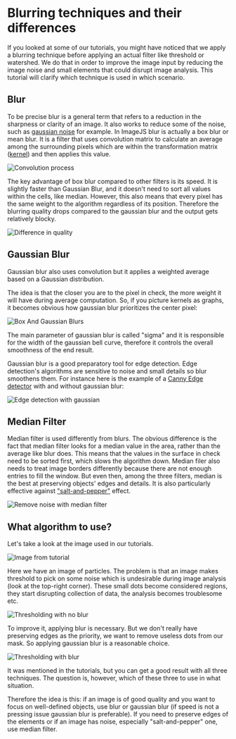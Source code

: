 # Blurring techniques and their differences

If you looked at some of our tutorials, you might have noticed that we apply a blurring technique before applying an actual filter like threshold or watershed. We do that in order to improve the image input by reducing the image noise and small elements that could disrupt image analysis. This tutorial will clarify which technique is used in which scenario.

## Blur

To be precise blur is a general term that refers to a reduction in the sharpness or clarity of an image. It also works to reduce some of the noise, such as [gaussian noise](https://en.wikipedia.org/wiki/Gaussian_noise#:~:text=In%20signal%20processing%20theory%2C%20Gaussian,can%20take%20are%20Gaussian%2Ddistributed. 'wikipedia link on gaussian noise') for example. In ImageJS blur is actually a box blur or mean blur. It is a filter that uses convolution matrix to calculate an average among the surrounding pixels which are within the transformation matrix ([kernel](../glossary.md#kernel 'glossary link on kernel')) and then applies this value.

![Convolution process](./images/blurring/2D_Convolution_Animation.gif)

The key advantage of box blur compared to other filters is its speed. It is slightly faster than Gaussian Blur, and it doesn't need to sort all values within the cells, like median.
However, this also means that every pixel has the same weight to the algorithm regardless of its position. Therefore the blurring quality drops compared to the gaussian blur and the output gets relatively blocky.

![Difference in quality](./images/blurring/blurVsGaussianBlur.png)

## Gaussian Blur

Gaussian blur also uses convolution but it applies a weighted average based on a Gaussian distribution.

The idea is that the closer you are to the pixel in check, the more weight it will have during average computation. So, if you picture kernels as graphs, it becomes obvious how gaussian blur prioritizes the center pixel:

![Box And Gaussian Blurs](./images/blurring/boxAndGaussianFunctions.png)

The main parameter of gaussian blur is called "sigma" and it is responsible for the width of the gaussian bell curve, therefore it controls the overall smoothness of the end result.

Gaussian blur is a good preparatory tool for edge detection. Edge detection's algorithms are sensitive to noise and small details so blur smoothens them. For instance here is the example of a [Canny Edge detector](../features/morphology/canny-edge-detector.md 'internal link on canny edge detector') with and without gaussian blur:

![Edge detection with gaussian](./images/blurring/edgesWithBlurs.png)

## Median Filter

Median filter is used differently from blurs. The obvious difference is the fact that median filter looks for a median value in the area, rather than the average like blur does. This means that the values in the surface in check need to be sorted first, which slows the algorithm down. Median filer also needs to treat image borders differently because there are not enough entries to fill the window. But even then, among the three filters, median is the best at preserving objects' edges and details.
It is also particularly effective against ["salt-and-pepper"](https://en.wikipedia.org/wiki/Salt-and-pepper_noise 'wikipedia link on salt and pepper') effect.

![Remove noise with median filter](./images/blurring/tigersBlur.png)

## What algorithm to use?

Let's take a look at the image used in our tutorials.

![Image from tutorial](./images/blurring/imgTest.jpg)

Here we have an image of particles. The problem is that an image makes threshold to pick on some noise which is undesirable during image analysis (look at the top-right corner). These small dots become considered regions, they start disrupting collection of data, the analysis becomes troublesome etc.

![Thresholding with no blur](./images/blurring/isodataNoBlur.jpg)

To improve it, applying blur is necessary. But we don't really have preserving edges as the priority, we want to remove useless dots from our mask. So applying gaussian blur is a reasonable choice.

![Thresholding with blur](./images/blurring/isodataBlur.jpg)

It was mentioned in the tutorials, but you can get a good result with all three techniques. The question is, however, which of these three to use in what situation.

Therefore the idea is this: if an image is of good quality and you want to focus on well-defined objects, use blur or gaussian blur (if speed is not a pressing issue gaussian blur is preferable). If you need to preserve edges of the elements or if an image has noise, especially "salt-and-pepper" one, use median filter.
